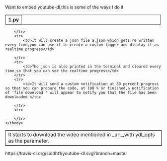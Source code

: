 <html>
<body>
<br> Want to embed youtube-dl,this is some of the ways I do it </br>

<table align="center" border="1" cellpadding="1" cellspacing="1" style="width:500px">
	<thead>
		<tr>
			<th scope="row">1.py</th>
		</tr>
	</thead>
	
</table>

<table align="center" border="1" ">
	<tbody>
		<tr>
			<td> It starts to download the video mentioned in _url_,with ydl_opts as the parameter.</td>
			
		</tr>
		<tr>
			<td>It will create a json file a.json which gets re written every time,you can use it to create a custom logger and display it as realtime progress</td>
			
		</tr>
		<tr>
			<td>The json is also printed in the terminal and cleared every time,so that you can see the realtime progress</td>
		</tr>
		<tr>
			<td>It will send a custom notification at 80 percent progress so that you can prepare the code, at 100 % or finished,a notification of 'file download ' will appear to notify you that the file has been downloaded </td>
			
		</tr>
		<tr>
		
		</tr>
	</tbody>
</table>
https://travis-ci.org/siddht1/youtube-dl.svg?branch=master
</body>
</html>
